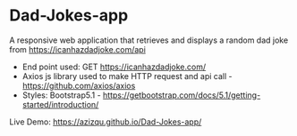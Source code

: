 # Dad-Jokes-app

A responsive web application that retrieves and displays a random dad joke from https://icanhazdadjoke.com/api
- End point used: GET https://icanhazdadjoke.com/
- Axios js library used to make HTTP request and api call - https://github.com/axios/axios 
- Styles: Bootstrap5.1 - https://getbootstrap.com/docs/5.1/getting-started/introduction/

Live Demo: https://azizqu.github.io/Dad-Jokes-app/